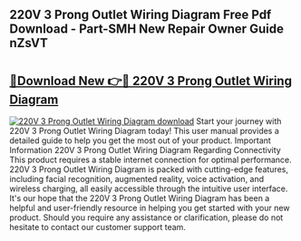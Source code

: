 ## 220V 3 Prong Outlet Wiring Diagram Free Pdf Download - Part-SMH New Repair Owner Guide nZsVT

# <h2><a href="http://dfhw17j.blite.top/?on=220V+3+Prong+Outlet+Wiring+Diagram">🔗Download New 👉🔴 220V 3 Prong Outlet Wiring Diagram</a></h2>

[![220V 3 Prong Outlet Wiring Diagram download](https://i.imgur.com/lujVjoI.png)](http://dfhw17j.blite.top/?on=220V+3+Prong+Outlet+Wiring+Diagram)
Start your journey with 220V 3 Prong Outlet Wiring Diagram today! This user manual provides a detailed guide to help you get the most out of your product. Important Information 220V 3 Prong Outlet Wiring Diagram Regarding Connectivity This product requires a stable internet connection for optimal performance. 220V 3 Prong Outlet Wiring Diagram is packed with cutting-edge features, including facial recognition, augmented reality, voice activation, and wireless charging, all easily accessible through the intuitive user interface. It's our hope that the 220V 3 Prong Outlet Wiring Diagram has been a helpful and user-friendly resource in helping you get started with your new product. Should you require any assistance or clarification, please do not hesitate to contact our customer support team.
